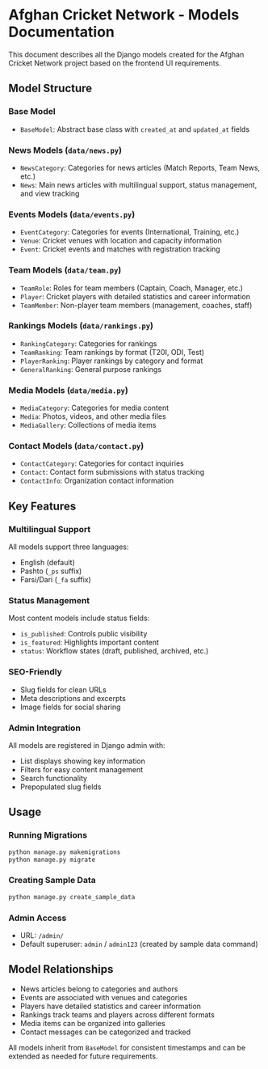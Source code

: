 # Afghan Cricket Network - Models Documentation

This document describes all the Django models created for the Afghan Cricket Network project based on the frontend UI requirements.

## Model Structure

### Base Model
- `BaseModel`: Abstract base class with `created_at` and `updated_at` fields

### News Models (`data/news.py`)
- `NewsCategory`: Categories for news articles (Match Reports, Team News, etc.)
- `News`: Main news articles with multilingual support, status management, and view tracking

### Events Models (`data/events.py`)
- `EventCategory`: Categories for events (International, Training, etc.)
- `Venue`: Cricket venues with location and capacity information
- `Event`: Cricket events and matches with registration tracking

### Team Models (`data/team.py`)
- `TeamRole`: Roles for team members (Captain, Coach, Manager, etc.)
- `Player`: Cricket players with detailed statistics and career information
- `TeamMember`: Non-player team members (management, coaches, staff)

### Rankings Models (`data/rankings.py`)
- `RankingCategory`: Categories for rankings
- `TeamRanking`: Team rankings by format (T20I, ODI, Test)
- `PlayerRanking`: Player rankings by category and format
- `GeneralRanking`: General purpose rankings

### Media Models (`data/media.py`)
- `MediaCategory`: Categories for media content
- `Media`: Photos, videos, and other media files
- `MediaGallery`: Collections of media items

### Contact Models (`data/contact.py`)
- `ContactCategory`: Categories for contact inquiries
- `Contact`: Contact form submissions with status tracking
- `ContactInfo`: Organization contact information

## Key Features

### Multilingual Support
All models support three languages:
- English (default)
- Pashto (`_ps` suffix)
- Farsi/Dari (`_fa` suffix)

### Status Management
Most content models include status fields:
- `is_published`: Controls public visibility
- `is_featured`: Highlights important content
- `status`: Workflow states (draft, published, archived, etc.)

### SEO-Friendly
- Slug fields for clean URLs
- Meta descriptions and excerpts
- Image fields for social sharing

### Admin Integration
All models are registered in Django admin with:
- List displays showing key information
- Filters for easy content management
- Search functionality
- Prepopulated slug fields

## Usage

### Running Migrations
```bash
python manage.py makemigrations
python manage.py migrate
```

### Creating Sample Data
```bash
python manage.py create_sample_data
```

### Admin Access
- URL: `/admin/`
- Default superuser: `admin` / `admin123` (created by sample data command)

## Model Relationships

- News articles belong to categories and authors
- Events are associated with venues and categories
- Players have detailed statistics and career information
- Rankings track teams and players across different formats
- Media items can be organized into galleries
- Contact messages can be categorized and tracked

All models inherit from `BaseModel` for consistent timestamps and can be extended as needed for future requirements.